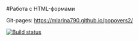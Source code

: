 #Работа с HTML-формами

Git-pages: https://mlarina790.github.io/popovers2/

[![Build status](https://ci.appveyor.com/api/projects/status/3pxoms0aym2jwowy?svg=true)](https://ci.appveyor.com/project/mlarina790/popovers2)
